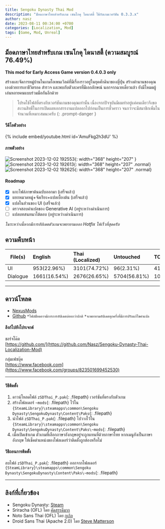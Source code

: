 ```yaml
---
title: Sengoku Dynasty Thai Mod
description: "ม็อดภาษาไทยสำหรับเกม เซนโกคุ ไดนาสตี้ ใช้กับเกมเวอร์ชัน 0.3.3.x"
author: nasz
date: 2023-08-11 00:34:00 +0700
categories: [Localization, Mod]
tags: [Game, Mod, Unreal]
---
```


## ม็อดภาษาไทยสำหรับเกม เซนโกคุ ไดนาสตี้ (ความสมบูรณ์ 76.49%)

**This mod for Early Access Game version 0.4.0.3 only**

สร้างและจัดการหมู่บ้านในเกมโอเพนเวิลด์ที่มีเรื่องราวอยู่ในยุคศักดินาของญี่ปุ่น สร้างตำนานของคุณเองด้วยการเอาชีวิตรอด สำรวจ และพบกับตัวละครที่มีเอกลักษณ์ นอกจากฉายเดี่ยวแล้ว ยังมีโหมดผู้เล่นหลายคนแบบร่วมมือกันอีกด้วย

> โปรดใช้ไฟล์ที่ตรงกับเวอร์ชันเกมของคุณเท่านั้น เนื่องจากปัจจุบันมีผมทำอยู่แค่คนเดียวจึงขอสงวนสิทธิ์ในการเปิดเผยเอกสารงานแปลออกไปก่อนเป็นการชั่วคราว จนกว่าจะมีสมาชิกเพิ่มในจำนวนที่เหมาะสมนะครับ
{: .prompt-danger }

#### วีดีโอตัวอย่าง

{% include embed/youtube.html id='AmuFkg2h3dU' %}

#### ภาพตัวอย่าง

![Screenshot 2023-12-02 192553](https://staticdelivery.nexusmods.com/mods/5676/images/2/2-1701521376-38714346.png){: width="368" height="207" }<br />
![Screenshot 2023-12-02 192613](https://staticdelivery.nexusmods.com/mods/5676/images/2/2-1701521375-1481581956.png){: width="368" height="207" .normal}
![Screenshot 2023-12-02 192625](https://staticdelivery.nexusmods.com/mods/5676/images/2/2-1701521382-1707401573.png){: width="368" height="207" .normal}

#### Roadmap

- [x] แกะไฟล์ภาษาต้นฉบับออกมา (เสร็จแล้ว)
- [x] แยกหมวดหมู่+จัดเรียง+แปลเบื้องต้น (เสร็จแล้ว)
- [x] แปลในส่วนของ UI (เสร็จแล้ว)
- [ ] ตรวจสอบคำแปลของ Generative AI (อยู่ระหว่างดำเนินการ)
- [ ] แปลบทสนทนาโต้ตอบ (อยู่ระหว่างดำเนินการ)

_ในระหว่างนี้หากมีการอัปเดตตัวเกมจะพยายามออก Hotfix ให้เร็วที่สุดครับ_

## ความคืบหน้า

| File(s)  | English      | Thai (Localized) | Untouched    | TOTAL |
| -------- | :----------- | :--------------- | :----------- | :---- |
| UI       | 953(22.96%)  | 3101(74.72%)     | 96(2.31%)    | 4150  |
| Dialogue | 1661(16.54%) | 2676(26.65%)     | 5704(56.81%) | 10041 |

---

## ดาวน์โหลด

- [NexusMods](https://www.nexusmods.com/sengokudynasty/mods/2)
- [Github](https://github.com/Nasz/Sengoku-Dynasty-Thai-Localization-Mod/releases/latest)
  `*ไฟล์ม็อดอาจมีการการอัปเดตบ่อยกว่าปกติ` `*จะพยายามอัปเดตทุกครั้งที่มีการปรับแก้ไขคำแปล`

#### ลิงก์ไปยังโปรเจกต์

ชอร์จโค๊ต<br/>
[https://github.com/](https://github.com/Nasz/Sengoku-Dynasty-Thai-Localization-Mod)

กลุ่มเฟซบุ๊ค<br/>
[https://www.facebook.com](https://www.facebook.com/groups/823501699452530)

---

#### วิธีติดตั้ง

1. ดาวน์โหลดไฟล์ `zSDThai_P.pak`{: .filepath} เวอร์ชันที่ตรงกับตัวเกม
2. สร้างโฟลเดอร์ `~mods`{: .filepath} ไว้ใน `{SteamLibrary}\steamapps\common\Sengoku Dynasty\SengokuDynasty\Content\Paks`{: .filepath}
3. นำไฟล์ `zSDThai_P.pak`{: .filepath} ไปวางใว้ใน `{SteamLibrary}\steamapps\common\Sengoku Dynasty\SengokuDynasty\Content\Paks\~mods`{: .filepath}
4. เมื่อเปิดเข้าเกม ตัวเกมที่เลือกภาษาอังกฤษอยู่จะถูกแทนที่ด้วยภาษาไทย หากเมนูยังเป็นภาษาอังกฤษ ให้เช็คตำแหน่งของโฟลเดอร์ว่าติดตั้งถูกต้องหรือไม่

#### วิธีถอนการติดตั้ง

ลบไฟล์ `zSDThai_P.pak`{: .filepath} ออกจากโฟลเดอร์ `{SteamLibrary}\steamapps\common\Sengoku Dynasty\SengokuDynasty\Content\Paks\~mods`{: .filepath}

---

## ลิงก์ที่เกี่ยวข้อง

- Sengoku Dynasty: [Steam](https://store.steampowered.com/app/1702010/)
- Sriracha (OFL) โดย [คัดสรรดีมาก](https://www.cadsondemak.com/)
- Noto Sans Thai (OFL) โดย [กูเกิล](https://fonts.google.com/noto)
- Droid Sans Thai (Apache 2.0) โดย [Steve Matterson](<https://en.wikipedia.org/wiki/Droid_(typeface)>)
